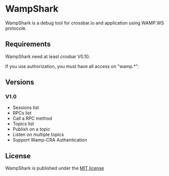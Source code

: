 # WampShark

WampShark is a debug tool for crossbar.io and application using WAMP.WS protocole.

## Requirements

WampShark need at least crosbar V0.10.

If you use authorization, you must have all access on "wamp.*".

## Versions

### V1.0
* Sessions list
* RPCs list
* Call a RPC method
* Topics list
* Publish on a topic
* Listen on multiple topics
* Support Wamp-CRA Authentication

## License

WampShark is published under the [MIT license](http://opensource.org/licenses/MIT)
